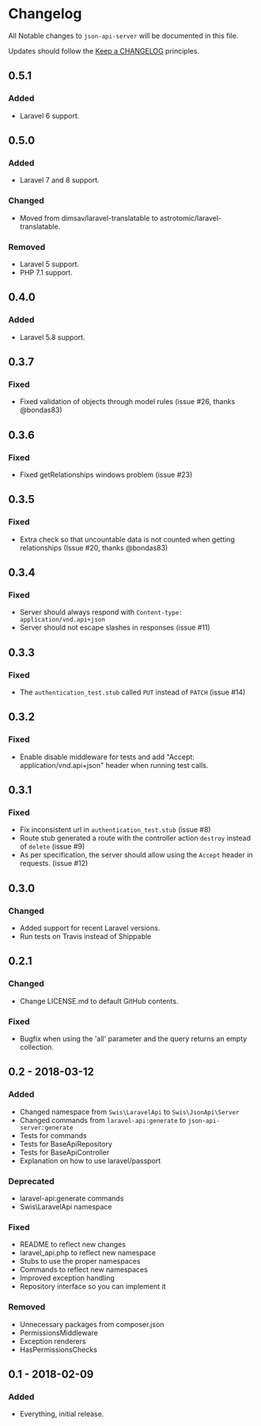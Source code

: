 # Changelog

All Notable changes to `json-api-server` will be documented in this file.

Updates should follow the [Keep a CHANGELOG](http://keepachangelog.com/) principles.

## 0.5.1

### Added

- Laravel 6 support.

## 0.5.0

### Added

- Laravel 7 and 8 support.

### Changed

- Moved from dimsav/laravel-translatable to astrotomic/laravel-translatable.

### Removed

- Laravel 5 support.
- PHP 7.1 support.

## 0.4.0

### Added

- Laravel 5.8 support.

## 0.3.7

### Fixed

- Fixed validation of objects through model rules (issue #26, thanks @bondas83)

## 0.3.6

### Fixed 

- Fixed getRelationships windows problem (issue #23)

## 0.3.5

### Fixed

- Extra check so that uncountable data is not counted when getting relationships (Issue #20, thanks @bondas83)

## 0.3.4

### Fixed

- Server should always respond with `Content-type: application/vnd.api+json`
- Server should not escape slashes in responses (issue #11)

## 0.3.3

### Fixed

- The `authentication_test.stub` called `PUT` instead of `PATCH` (issue #14)

## 0.3.2

### Fixed

- Enable disable middleware for tests and add "Accept: application/vnd.api+json" header when running test calls.

## 0.3.1

### Fixed 

- Fix inconsistent url in `authentication_test.stub` (issue #8)
- Route stub generated a route with the controller action `destroy` instead of `delete` (issue #9)
- As per specification, the server should allow using the `Accept` header in requests. (issue #12)

## 0.3.0

### Changed

- Added support for recent Laravel versions.
- Run tests on Travis instead of Shippable

## 0.2.1

### Changed

- Change LICENSE.md to default GitHub contents.

### Fixed

- Bugfix when using the 'all' parameter and the query returns an empty collection.

## 0.2 - 2018-03-12

### Added
- Changed namespace from `Swis\LaravelApi` to `Swis\JsonApi\Server`
- Changed commands from `laravel-api:generate` to `json-api-server:generate`
- Tests for commands
- Tests for BaseApiRepository
- Tests for BaseApiController
- Explanation on how to use laravel/passport

### Deprecated
- laravel-api:generate commands
- Swis\LaravelApi namespace

### Fixed
- README to reflect new changes
- laravel_api.php to reflect new namespace
- Stubs to use the proper namespaces
- Commands to reflect new namespaces
- Improved exception handling
- Repository interface so you can implement it 

### Removed
- Unnecessary packages from composer.json
- PermissionsMiddleware
- Exception renderers
- HasPermissionsChecks


## 0.1 - 2018-02-09

### Added
- Everything, initial release.


